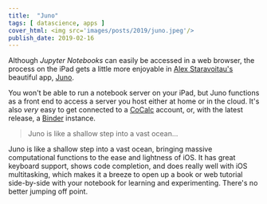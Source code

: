 ```yaml
---
title:  "Juno"
tags: [ datascience, apps ]
cover_html: <img src='images/posts/2019/juno.jpeg'/>
publish_date: 2019-02-16
---
```


Although *Jupyter Notebooks* can easily be accessed in a web browser, the process on the iPad gets a little more enjoyable in [Alex Staravoitau's](https://navoshta.com) beautiful app, [Juno](https://itunes.apple.com/us/app/juno-for-jupyter/id1315744137?mt=8). 

You won't be able to run a notebook server on your iPad, but Juno functions as a front end to access a server you host either at home or in the cloud. It's also *very* easy to get connected to a [CoCalc](https://CoCalc.com) account, or, with the latest release, a [Binder](https://mybinder.org/) instance. 

>Juno is like a shallow step into a vast ocean...


Juno is like a shallow step into a vast ocean, bringing massive computational functions to the ease and lightness of iOS. It has great keyboard support, shows code completion, and does really well with iOS multitasking, which makes it a breeze to open up a book or web tutorial side-by-side with your notebook for learning and experimenting. There's no better jumping off point.

